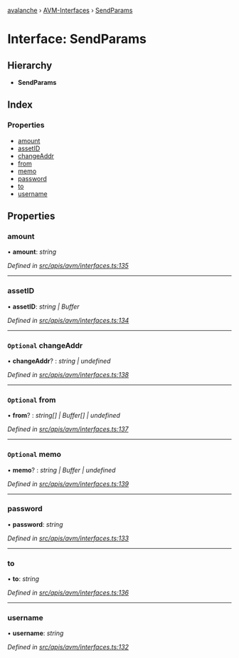 [avalanche](../README.md) › [AVM-Interfaces](../modules/avm_interfaces.md) › [SendParams](avm_interfaces.sendparams.md)

# Interface: SendParams

## Hierarchy

* **SendParams**

## Index

### Properties

* [amount](avm_interfaces.sendparams.md#amount)
* [assetID](avm_interfaces.sendparams.md#assetid)
* [changeAddr](avm_interfaces.sendparams.md#optional-changeaddr)
* [from](avm_interfaces.sendparams.md#optional-from)
* [memo](avm_interfaces.sendparams.md#optional-memo)
* [password](avm_interfaces.sendparams.md#password)
* [to](avm_interfaces.sendparams.md#to)
* [username](avm_interfaces.sendparams.md#username)

## Properties

###  amount

• **amount**: *string*

*Defined in [src/apis/avm/interfaces.ts:135](https://github.com/ava-labs/avalanchejs/blob/62a14d4/src/apis/avm/interfaces.ts#L135)*

___

###  assetID

• **assetID**: *string | Buffer*

*Defined in [src/apis/avm/interfaces.ts:134](https://github.com/ava-labs/avalanchejs/blob/62a14d4/src/apis/avm/interfaces.ts#L134)*

___

### `Optional` changeAddr

• **changeAddr**? : *string | undefined*

*Defined in [src/apis/avm/interfaces.ts:138](https://github.com/ava-labs/avalanchejs/blob/62a14d4/src/apis/avm/interfaces.ts#L138)*

___

### `Optional` from

• **from**? : *string[] | Buffer[] | undefined*

*Defined in [src/apis/avm/interfaces.ts:137](https://github.com/ava-labs/avalanchejs/blob/62a14d4/src/apis/avm/interfaces.ts#L137)*

___

### `Optional` memo

• **memo**? : *string | Buffer | undefined*

*Defined in [src/apis/avm/interfaces.ts:139](https://github.com/ava-labs/avalanchejs/blob/62a14d4/src/apis/avm/interfaces.ts#L139)*

___

###  password

• **password**: *string*

*Defined in [src/apis/avm/interfaces.ts:133](https://github.com/ava-labs/avalanchejs/blob/62a14d4/src/apis/avm/interfaces.ts#L133)*

___

###  to

• **to**: *string*

*Defined in [src/apis/avm/interfaces.ts:136](https://github.com/ava-labs/avalanchejs/blob/62a14d4/src/apis/avm/interfaces.ts#L136)*

___

###  username

• **username**: *string*

*Defined in [src/apis/avm/interfaces.ts:132](https://github.com/ava-labs/avalanchejs/blob/62a14d4/src/apis/avm/interfaces.ts#L132)*
